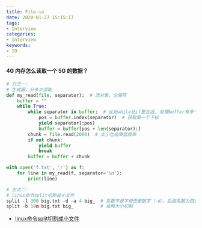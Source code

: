 ```yaml
---
title: File-io
date: 2020-01-27 15:15:17
tags:
- Interview
categories:
- Interview
keywords:
- IO
---
```


#### 4G 内存怎么读取一个 5G 的数据？

```python
# 方法一:
# 生成器，分多次读取
def my_read(file, separator):  # 流对象，分隔符
    buffer = ""
    while True:
        while separator in buffer:  # 此处while比if更合适, 处理buffer有多个separator
            pos = buffer.index(separator)  # 获取第一个下标
            yield separator[:pos]
            buffer = buffer[pos + len(separator):]
        chunk = file.read(2000)  # 太小也会降低效率
        if not chunk:
            yield buffer
            break
        buffer = buffer + chunk

with open('f.txt', 'r') as f:
    for line in my_read(f, separator='\n'):
        print(line)
```

```python
# 方法二:
# linux命令split切割成小文件
split -l 300 big.txt -d -a 4 big_  # 系数不是字母而是数字（-d），后缀系数为四位数（-a 4）
split -b 10m big.txt big_          # 按照大小切割
```

- [linux命令split切割成小文件](https://blog.csdn.net/mxgsgtc/article/details/12048919)


